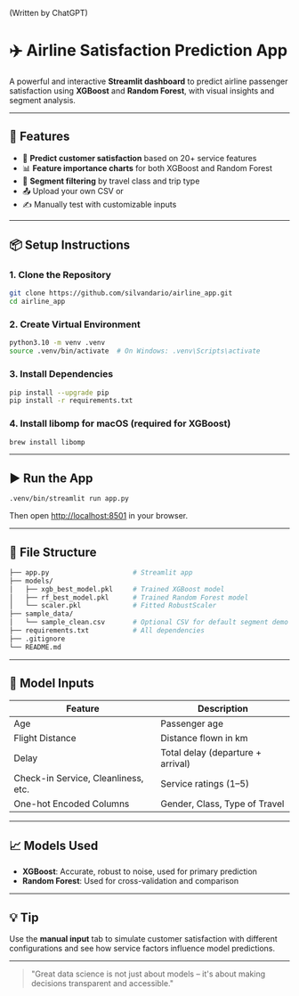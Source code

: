 (Written by ChatGPT)

# ✈️ Airline Satisfaction Prediction App

A powerful and interactive **Streamlit dashboard** to predict airline passenger satisfaction using **XGBoost** and **Random Forest**, with visual insights and segment analysis.

---

## 🚀 Features

- 🎯 **Predict customer satisfaction** based on 20+ service features
- 📊 **Feature importance charts** for both XGBoost and Random Forest
- 🧩 **Segment filtering** by travel class and trip type
- 📤 Upload your own CSV or
- ✍️ Manually test with customizable inputs

---

## 📦 Setup Instructions

### 1. Clone the Repository
```bash
git clone https://github.com/silvandario/airline_app.git
cd airline_app
```

### 2. Create Virtual Environment
```bash
python3.10 -m venv .venv
source .venv/bin/activate  # On Windows: .venv\Scripts\activate
```

### 3. Install Dependencies
```bash
pip install --upgrade pip
pip install -r requirements.txt
```

### 4. Install libomp for macOS (required for XGBoost)
```bash
brew install libomp
```

---

## ▶️ Run the App
```bash
.venv/bin/streamlit run app.py
```
Then open [http://localhost:8501](http://localhost:8501) in your browser.

---

## 📁 File Structure

```bash
├── app.py                     # Streamlit app
├── models/
│   ├── xgb_best_model.pkl     # Trained XGBoost model
│   ├── rf_best_model.pkl      # Trained Random Forest model
│   └── scaler.pkl             # Fitted RobustScaler
├── sample_data/
│   └── sample_clean.csv       # Optional CSV for default segment demo
├── requirements.txt           # All dependencies
├── .gitignore
└── README.md
```

---

## 🧠 Model Inputs

| Feature                      | Description                     |
|-----------------------------|---------------------------------|
| Age                         | Passenger age                   |
| Flight Distance             | Distance flown in km            |
| Delay                       | Total delay (departure + arrival) |
| Check-in Service, Cleanliness, etc. | Service ratings (1–5)      |
| One-hot Encoded Columns     | Gender, Class, Type of Travel   |

---

## 📈 Models Used

- **XGBoost**: Accurate, robust to noise, used for primary prediction
- **Random Forest**: Used for cross-validation and comparison

---

## 💡 Tip
Use the **manual input** tab to simulate customer satisfaction with different configurations and see how service factors influence model predictions.

---

> "Great data science is not just about models – it's about making decisions transparent and accessible."
